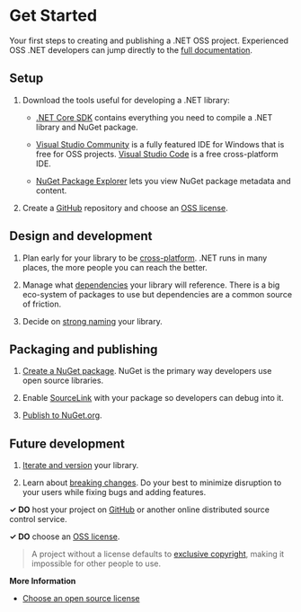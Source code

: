# Get Started

Your first steps to creating and publishing a .NET OSS project. Experienced OSS .NET developers can jump directly to the [full documentation](./introduction.md).

## Setup

1. Download the tools useful for developing a .NET library:

    * [.NET Core SDK](https://www.microsoft.com/net/download) contains everything you need to compile a .NET library and NuGet package.

    * [Visual Studio Community](https://visualstudio.microsoft.com/downloads/) is a fully featured IDE for Windows that is free for OSS projects. [Visual Studio Code](https://code.visualstudio.com/Download) is a free cross-platform IDE.

    * [NuGet Package Explorer](https://github.com/NuGetPackageExplorer/NuGetPackageExplorer#readme) lets you view NuGet package metadata and content.

2. Create a [GitHub](https://github.com/) repository and choose an [OSS license](https://choosealicense.com/).

## Design and development

1. Plan early for your library to be [cross-platform](./cross-platform-targeting.md). .NET runs in many places, the more people you can reach the better.

2. Manage what [dependencies](./dependencies.md) your library will reference. There is a big eco-system of packages to use but dependencies are a common source of friction.

3. Decide on [strong naming](./strong-naming.md) your library.

## Packaging and publishing

1. [Create a NuGet package](./nuget.md). NuGet is the primary way developers use open source libraries.

2. Enable [SourceLink](./sourcelink.md) with your package so developers can debug into it.

3. [Publish to NuGet.org](./nuget-publishing.md).

## Future development

1. [Iterate and version](./versioning.md) your library.

2. Learn about [breaking changes](./breaking-changes.md). Do your best to minimize disruption to your users while fixing bugs and adding features.

**✓ DO** host your project on [GitHub](https://github.com/) or another online distributed source control service.

**✓ DO** choose an [OSS license](https://choosealicense.com/).

> A project without a license defaults to [exclusive copyright](https://choosealicense.com/no-permission/), making it impossible for other people to use.

**More Information**

* [Choose an open source license](https://choosealicense.com/)